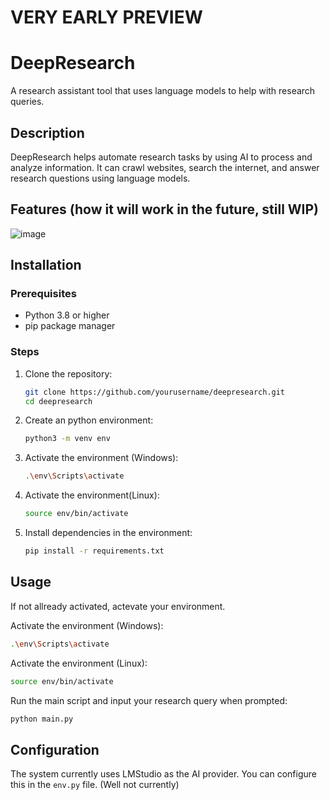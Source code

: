 # __VERY EARLY PREVIEW__

# DeepResearch

A research assistant tool that uses language models to help with research queries.

## Description

DeepResearch helps automate research tasks by using AI to process and analyze information. It can crawl websites, search the internet, and answer research questions using language models.

## Features (how it will work in the future, still WIP)

![image](https://github.com/user-attachments/assets/767bcf30-b6ad-455d-8be1-4139d122797e)

## Installation

### Prerequisites

- Python 3.8 or higher
- pip package manager

### Steps

1. Clone the repository:
   ```bash
   git clone https://github.com/yourusername/deepresearch.git
   cd deepresearch
   ```

2. Create an python environment:
   ```bash
   python3 -m venv env
   ```
   
3. Activate the environment (Windows):
   ```bash
   .\env\Scripts\activate
   ``` 
 
3. Activate the environment(Linux):
   ```bash
   source env/bin/activate
   ``` 

4. Install dependencies in the environment:
   ```bash
   pip install -r requirements.txt
   ```

## Usage

If not allready activated, actevate your environment.

Activate the environment (Windows):
   ```bash
   .\env\Scripts\activate
   ``` 
 
Activate the environment (Linux):
   ```bash
   source env/bin/activate
   ``` 

Run the main script and input your research query when prompted:

```bash
python main.py
```

## Configuration

The system currently uses LMStudio as the AI provider. You can configure this in the `env.py` file. (Well not currently)
